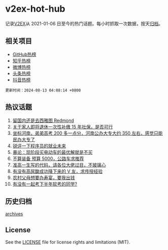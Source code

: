 # v2ex-hot-hub

 记录[V2EX](https://www.v2ex.com/)从 2021-01-06 日至今的热门话题。每小时抓取一次数据，按天[归档](archives)。
 
 ## 相关项目

- [GitHub热榜](https://github.com/snaildev/github-hot-hub)
- [知乎热榜](https://github.com/snaildev/zhihu-hot-hub)
- [微博热榜](https://github.com/snaildev/weibo-hot-hub)
- [头条热榜](https://github.com/snaildev/toutiao-hot-hub)
- [抖音热榜](https://github.com/snaildev/douyin-hot-hub)


 `更新时间：2024-08-13 04:08:14 +0800`

## 热议话题

1. [留国内还是去西雅图 Redmond](https://www.v2ex.com/t/1064283)
1. [关于家人即将退休一次性补缴 15 年社保，是否可行](https://www.v2ex.com/t/1064345)
1. [坐标河南，弟弟高考 200 多一点分，河南公办大专大约 350 左右，感觉只能民办大专了](https://www.v2ex.com/t/1064293)
1. [锐评一下程序员的就业未来](https://www.v2ex.com/t/1064221)
1. [暴论：现阶段买电动车的最优解就是不买](https://www.v2ex.com/t/1064274)
1. [不算装备 预算 5000，公路车求推荐](https://www.v2ex.com/t/1064241)
1. [准高一生写的代码，请各位大佬过目，不玻璃心](https://www.v2ex.com/t/1064316)
1. [有没有高尿酸成功降下来的 V 友，求传授经验](https://www.v2ex.com/t/1064298)
1. [农村父母想要办寿宴，要我出钱](https://www.v2ex.com/t/1064444)
1. [有没有一起考下半年软考的同学?](https://www.v2ex.com/t/1064242)

## 历史归档

[archives](archives)

## License

See the [LICENSE](LICENSE) file for license rights and limitations (MIT).
